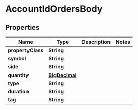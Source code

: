 # AccountIdOrdersBody

## Properties
Name | Type | Description | Notes
------------ | ------------- | ------------- | -------------
**propertyClass** | **String** |  | 
**symbol** | **String** |  | 
**side** | **String** |  | 
**quantity** | [**BigDecimal**](BigDecimal.md) |  | 
**type** | **String** |  | 
**duration** | **String** |  | 
**tag** | **String** |  | 

